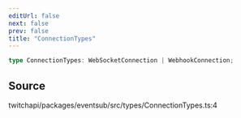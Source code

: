 ```yaml
---
editUrl: false
next: false
prev: false
title: "ConnectionTypes"
---
```


```ts
type ConnectionTypes: WebSocketConnection | WebhookConnection;
```

## Source

twitchapi/packages/eventsub/src/types/ConnectionTypes.ts:4
